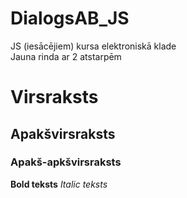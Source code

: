 # DialogsAB_JS
JS (iesācējiem) kursa elektroniskā klade  
Jauna rinda ar 2 atstarpēm
# Virsraksts
## Apakšvirsraksts
### Apakš-apkšvirsraksts
**Bold teksts** _Italic teksts_ 
